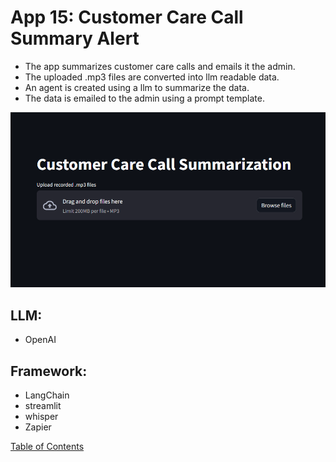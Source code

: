 # App 15: Customer Care Call Summary Alert
+ The app summarizes customer care calls and emails it the admin.
+ The uploaded .mp3 files are converted into llm readable data.
+ An agent is created using a llm to summarize the data.
+ The data is emailed to the admin using a prompt template.

![alt text](image.png)

## LLM:
+ OpenAI

## Framework:
+ LangChain
+ streamlit
+ whisper
+ Zapier

[Table of Contents](/README.md)